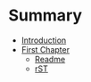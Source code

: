 # Summary

* [Introduction](README.md)
* [First Chapter](chapter1.md)
   * [Readme](ascii.adoc)
   * [rST](sdk.rst)

